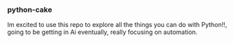 <!DOCTYPE html>
<html lang="en" dir="ltr">
  <head>
    <meta charset="utf-8">
    <title></title>
  </head>
  <body>
    <article>
      <section>
    <h1>python-cake</h1>
    <p style="font-style: arial; font-size: 14px;">Im excited to use this repo to explore all the things you can do with Python!!, 
      going to be getting in Ai eventually, really focusing on automation. </p>
      </section>
     </article>
  </body>
</html>
